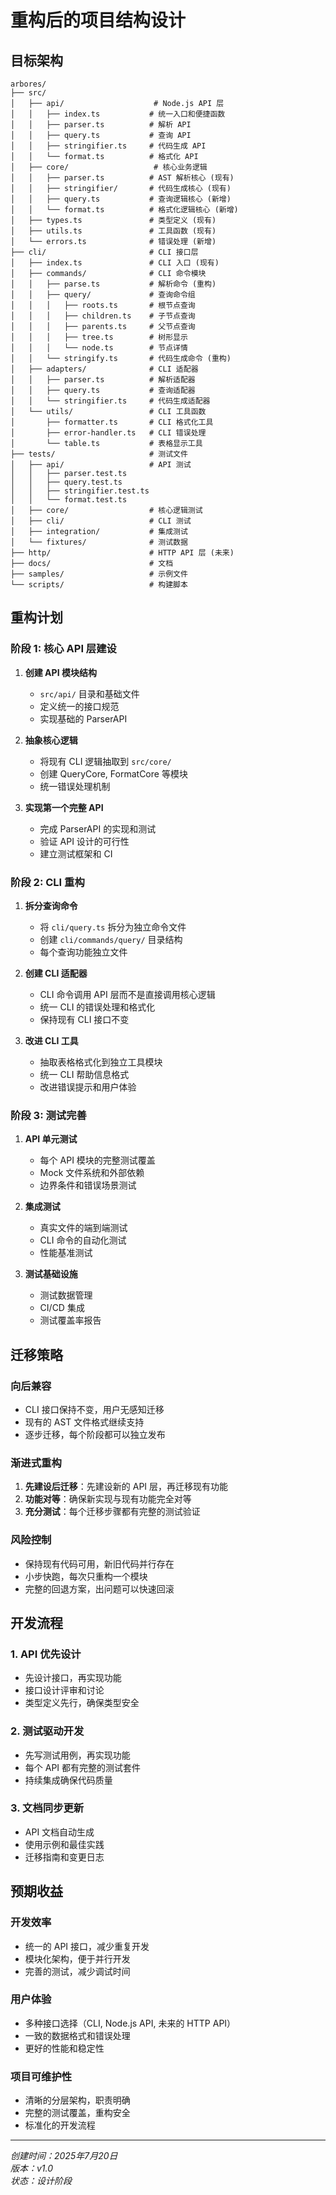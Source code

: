 # 重构后的项目结构设计

## 目标架构

```
arbores/
├── src/
│   ├── api/                    # Node.js API 层
│   │   ├── index.ts           # 统一入口和便捷函数
│   │   ├── parser.ts          # 解析 API
│   │   ├── query.ts           # 查询 API
│   │   ├── stringifier.ts     # 代码生成 API
│   │   └── format.ts          # 格式化 API
│   ├── core/                   # 核心业务逻辑
│   │   ├── parser.ts          # AST 解析核心 (现有)
│   │   ├── stringifier/       # 代码生成核心 (现有)
│   │   ├── query.ts           # 查询逻辑核心 (新增)
│   │   └── format.ts          # 格式化逻辑核心 (新增)
│   ├── types.ts               # 类型定义 (现有)
│   ├── utils.ts               # 工具函数 (现有)
│   └── errors.ts              # 错误处理 (新增)
├── cli/                       # CLI 接口层
│   ├── index.ts               # CLI 入口 (现有)
│   ├── commands/              # CLI 命令模块
│   │   ├── parse.ts           # 解析命令 (重构)
│   │   ├── query/             # 查询命令组
│   │   │   ├── roots.ts       # 根节点查询
│   │   │   ├── children.ts    # 子节点查询
│   │   │   ├── parents.ts     # 父节点查询
│   │   │   ├── tree.ts        # 树形显示
│   │   │   └── node.ts        # 节点详情
│   │   └── stringify.ts       # 代码生成命令 (重构)
│   ├── adapters/              # CLI 适配器
│   │   ├── parser.ts          # 解析适配器
│   │   ├── query.ts           # 查询适配器
│   │   └── stringifier.ts     # 代码生成适配器
│   └── utils/                 # CLI 工具函数
│       ├── formatter.ts       # CLI 格式化工具
│       ├── error-handler.ts   # CLI 错误处理
│       └── table.ts           # 表格显示工具
├── tests/                     # 测试文件
│   ├── api/                   # API 测试
│   │   ├── parser.test.ts
│   │   ├── query.test.ts
│   │   ├── stringifier.test.ts
│   │   └── format.test.ts
│   ├── core/                  # 核心逻辑测试
│   ├── cli/                   # CLI 测试
│   ├── integration/           # 集成测试
│   └── fixtures/              # 测试数据
├── http/                      # HTTP API 层 (未来)
├── docs/                      # 文档
├── samples/                   # 示例文件
└── scripts/                   # 构建脚本
```

## 重构计划

### 阶段 1: 核心 API 层建设

1. **创建 API 模块结构**
   - `src/api/` 目录和基础文件
   - 定义统一的接口规范
   - 实现基础的 ParserAPI

2. **抽象核心逻辑**
   - 将现有 CLI 逻辑抽取到 `src/core/`
   - 创建 QueryCore, FormatCore 等模块
   - 统一错误处理机制

3. **实现第一个完整 API**
   - 完成 ParserAPI 的实现和测试
   - 验证 API 设计的可行性
   - 建立测试框架和 CI

### 阶段 2: CLI 重构

1. **拆分查询命令**
   - 将 `cli/query.ts` 拆分为独立命令文件
   - 创建 `cli/commands/query/` 目录结构
   - 每个查询功能独立文件

2. **创建 CLI 适配器**
   - CLI 命令调用 API 层而不是直接调用核心逻辑
   - 统一 CLI 的错误处理和格式化
   - 保持现有 CLI 接口不变

3. **改进 CLI 工具**
   - 抽取表格格式化到独立工具模块
   - 统一 CLI 帮助信息格式
   - 改进错误提示和用户体验

### 阶段 3: 测试完善

1. **API 单元测试**
   - 每个 API 模块的完整测试覆盖
   - Mock 文件系统和外部依赖
   - 边界条件和错误场景测试

2. **集成测试**
   - 真实文件的端到端测试
   - CLI 命令的自动化测试
   - 性能基准测试

3. **测试基础设施**
   - 测试数据管理
   - CI/CD 集成
   - 测试覆盖率报告

## 迁移策略

### 向后兼容

- CLI 接口保持不变，用户无感知迁移
- 现有的 AST 文件格式继续支持
- 逐步迁移，每个阶段都可以独立发布

### 渐进式重构

1. **先建设后迁移**：先建设新的 API 层，再迁移现有功能
2. **功能对等**：确保新实现与现有功能完全对等
3. **充分测试**：每个迁移步骤都有完整的测试验证

### 风险控制

- 保持现有代码可用，新旧代码并行存在
- 小步快跑，每次只重构一个模块
- 完整的回退方案，出问题可以快速回滚

## 开发流程

### 1. API 优先设计

- 先设计接口，再实现功能
- 接口设计评审和讨论
- 类型定义先行，确保类型安全

### 2. 测试驱动开发

- 先写测试用例，再实现功能
- 每个 API 都有完整的测试套件
- 持续集成确保代码质量

### 3. 文档同步更新

- API 文档自动生成
- 使用示例和最佳实践
- 迁移指南和变更日志

## 预期收益

### 开发效率

- 统一的 API 接口，减少重复开发
- 模块化架构，便于并行开发
- 完善的测试，减少调试时间

### 用户体验

- 多种接口选择（CLI, Node.js API, 未来的 HTTP API）
- 一致的数据格式和错误处理
- 更好的性能和稳定性

### 项目可维护性

- 清晰的分层架构，职责明确
- 完整的测试覆盖，重构安全
- 标准化的开发流程

---

*创建时间：2025年7月20日*  
*版本：v1.0*  
*状态：设计阶段*
